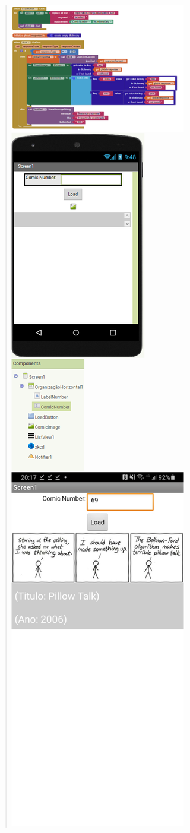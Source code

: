 >![Componentes](imagens/apk%20componentes.PNG)
>![View](imagens/app%20inventor%20view.PNG)
>![Componentesview](imagens/componenteslab5.PNG)
>![apk](imagens/WhatsApp%20Image%202022-09-10%20at%2020.17.33.jpeg)
